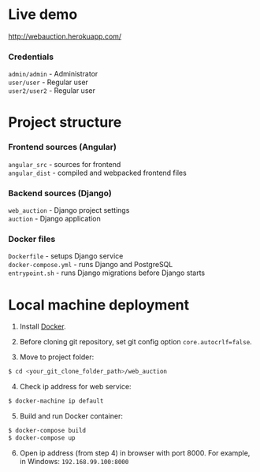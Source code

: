 # Live demo
http://webauction.herokuapp.com/

### Credentials
   `admin/admin` - Administrator  
   `user/user` - Regular user  
   `user2/user2` - Regular user  

# Project structure

### Frontend sources (Angular)
   `angular_src` - sources for frontend  
   `angular_dist` - compiled and webpacked frontend files  

### Backend sources (Django)
   `web_auction` - Django project settings  
   `auction` - Django application  

### Docker files
   `Dockerfile` - setups Django service  
   `docker-compose.yml` - runs Django and PostgreSQL  
   `entrypoint.sh` - runs Django migrations before Django starts  


# Local machine deployment
1. Install [Docker](www.docker.com).

2. Before cloning git repository, set git config option `core.autocrlf=false`.

3. Move to project folder:
```bash
$ cd <your_git_clone_folder_path>/web_auction
```

4. Check ip address for web service:
```bash
$ docker-machine ip default
```

5. Build and run Docker container:
```bash
$ docker-compose build
$ docker-compose up
```

6. Open ip address (from step 4) in browser with port 8000. For example, in Windows: `192.168.99.100:8000`

